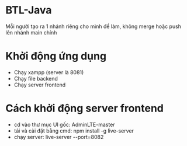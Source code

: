 # BTL-Java
Mỗi người tạo ra 1 nhánh riêng cho mình để làm, không merge hoặc push lên nhánh main chính

# Khởi động ứng dụng
- Chạy xampp (server là 8081)
- Chạy file backend 
- Chạy server frontend

# Cách khởi động server frontend
- cd vào thư mục UI gốc: AdminLTE-master
- tải và cài đặt bằng cmd: npm install -g live-server
- chạy server: live-server --port=8082
